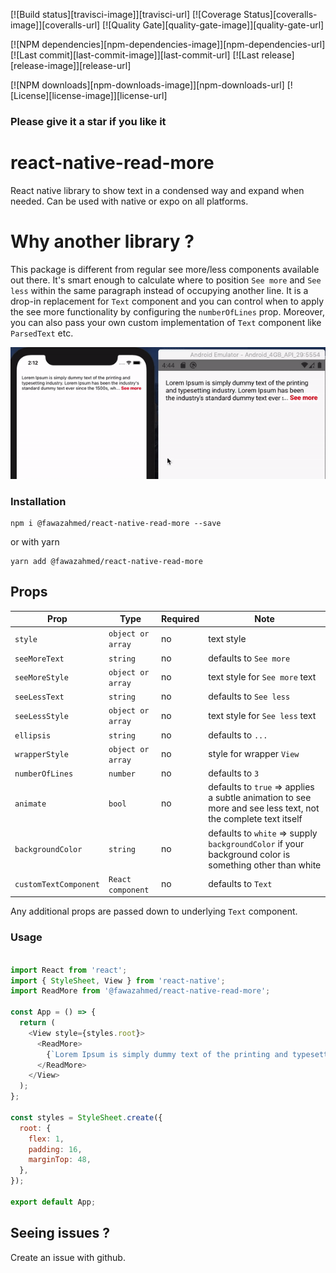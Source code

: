 [![Build status][travisci-image]][travisci-url] [![Coverage Status][coveralls-image]][coveralls-url] [![Quality Gate][quality-gate-image]][quality-gate-url]

[![NPM dependencies][npm-dependencies-image]][npm-dependencies-url] [![Last commit][last-commit-image]][last-commit-url] [![Last release][release-image]][release-url] 

[![NPM downloads][npm-downloads-image]][npm-downloads-url] [![License][license-image]][license-url]

### Please give it a star if you like it
# react-native-read-more
React native library to show text in a condensed way and expand when needed. Can be used with native or expo on all platforms.

# Why another library ?
This package is different from regular see more/less components available out there. It's smart enough to calculate where to position `See more` and `See less` within the same paragraph instead of occupying another line. It is a drop-in replacement for `Text` component and you can control when to apply the see more functionality by configuring the `numberOfLines` prop. Moreover, you can also pass your own custom implementation of `Text` component like `ParsedText` etc.

![Example](example/seemore.gif)

### Installation

```
npm i @fawazahmed/react-native-read-more --save
```

or with yarn

```
yarn add @fawazahmed/react-native-read-more
```
## Props

| Prop | Type | Required | Note |
|---|---|---|---|
| `style` | `object or array` | no | text style
| `seeMoreText` | `string` | no | defaults to `See more`
| `seeMoreStyle` | `object or array` | no | text style for `See more` text
| `seeLessText` | `string` | no | defaults to `See less`
| `seeLessStyle` | `object or array` | no | text style for `See less` text
| `ellipsis` | `string` | no | defaults to `...`
| `wrapperStyle` | `object or array` | no | style for wrapper `View`
| `numberOfLines` | `number` | no | defaults to `3`
| `animate` | `bool` | no | defaults to `true` => applies a subtle animation to see more and see less text, not the complete text itself
| `backgroundColor` | `string` | no | defaults to `white` => supply `backgroundColor` if your background color is something other than white
| `customTextComponent` | `React component` | no | defaults to `Text`

Any additional props are passed down to underlying `Text` component.

### Usage

```javascript

import React from 'react';
import { StyleSheet, View } from 'react-native';
import ReadMore from '@fawazahmed/react-native-read-more';

const App = () => {
  return (
    <View style={styles.root}>
      <ReadMore>
        {`Lorem Ipsum is simply dummy text of the printing and typesetting industry. Lorem Ipsum has been the industry's standard dummy text ever since the 1500s, when an unknown printer took a galley of type and scrambled it to make a type specimen book. It has survived not only five centuries, but also the leap into electronic typesetting, remaining essentially unchanged. It was popularised in the 1960s with the release of Letraset sheets containing Lorem Ipsum passages, and more recently with desktop publishing software like Aldus PageMaker including versions of Lorem Ipsum.`}
      </ReadMore>
    </View>
  );
};

const styles = StyleSheet.create({
  root: {
    flex: 1,
    padding: 16,
    marginTop: 48,
  },
});

export default App;
```

## Seeing issues ?
Create an issue with github.
